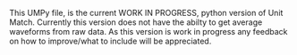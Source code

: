 This UMPy file, is the current WORK IN PROGRESS, python version of Unit Match.
Currently this version does not have the abilty to get average waveforms from raw data.
As this version is work in progress any feedback on how to improve/what to include will be appreciated.
